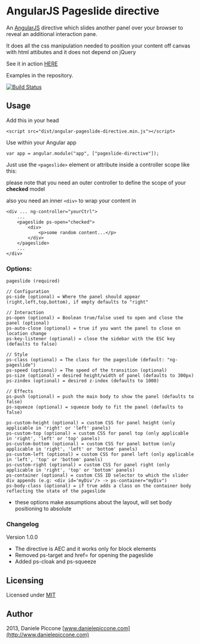 # AngularJS Pageslide directive

An [AngularJS](http://angularjs.org/) directive which slides another panel over your browser to reveal an additional interaction pane.

It does all the css manipulation needed to position your content off canvas with html attibutes and it does not depend on jQuery

See it in action [HERE](http://dpiccone.github.io/ng-pageslide/examples/)

Examples in the repository.

[![Build Status](https://travis-ci.org/dpiccone/ng-pageslide.svg?branch=master)](https://travis-ci.org/dpiccone/ng-pageslide)

## Usage

Add this in your head

```
<script src="dist/angular-pageslide-directive.min.js"></script>
```

Use within your Angular app

```
var app = angular.module("app", ["pageslide-directive"]);
```

Just use the ```<pageslide>``` element or attribute inside a controller scope like this:

please note that you need an outer controller to define the scope of your **checked** model

also you need an inner ```<div>``` to wrap your content in

```
<div ... ng-controller="yourCtrl">
    ...
    <pageslide ps-open="checked">
        <div>
            <p>some random content...</p>
        </div>
    </pageslide>
    ...
</div>

```

### Options:

```
pageslide (required)

// Configuration
ps-side (optional) = Where the panel should appear (right,left,top,bottom), if empty defaults to "right"

// Interaction
ps-open (optional) = Boolean true/false used to open and close the panel (optional)
ps-auto-close (optional) = true if you want the panel to close on location change
ps-key-listener (optional) = close the sidebar with the ESC key (defaults to false)

// Style
ps-class (optional) = The class for the pageslide (default: "ng-pageslide")
ps-speed (optional) = The speed of the transition (optional)
ps-size (optional) = desired height/width of panel (defaults to 300px)
ps-zindex (optional) = desired z-index (defaults to 1000)

// Effects
ps-push (optional) = push the main body to show the panel (defaults to false)
ps-squeeze (optional) = squeeze body to fit the panel (defaults to false)

ps-custom-height (optional) = custom CSS for panel height (only applicable in 'right' or 'left' panels)
ps-custom-top (optional) = custom CSS for panel top (only applicable in 'right', 'left' or 'top' panels)
ps-custom-bottom (optional) = custom CSS for panel bottom (only applicable in 'right', 'left' or 'bottom' panels)
ps-custom-left (optional) = custom CSS for panel left (only applicable in 'left', 'top' or 'bottom' panels)
ps-custom-right (optional) = custom CSS for panel right (only applicable in 'right', 'top' or 'bottom' panels)
ps-container (optional) = custom CSS ID selector to which the slider div appends (e.g: <div id='myDiv'/> -> ps-container="myDiv")
ps-body-class (optional) = if true adds a class on the container body reflecting the state of the pageslide
```

* these options make assumptions about the layout, will set body positioning to absolute

### Changelog

Version 1.0.0

- The directive is AEC and it works only for block elements
- Removed ps-target and href= for opening the pageslide
- Added ps-cloak and ps-squeeze

## Licensing

Licensed under [MIT](http://opensource.org/licenses/MIT)

## Author

2013, Daniele Piccone [www.danielepiccone.com](http://www.danielepiccone.com)
